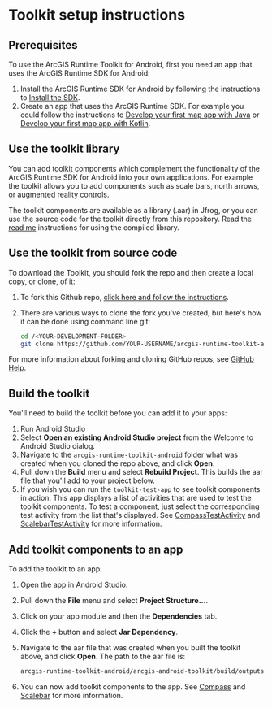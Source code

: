 # Toolkit setup instructions

## Prerequisites

To use the ArcGIS Runtime Toolkit for Android, first you need an app that uses the ArcGIS Runtime SDK for Android:

1. Install the ArcGIS Runtime SDK for Android by following the instructions to [Install the SDK](https://developers.arcgis.com/android/latest/guide/install-and-set-up.htm).
2. Create an app that uses the ArcGIS Runtime SDK. For example you could follow the instructions to [Develop your first map app with Java](https://developers.arcgis.com/android/latest/guide/develop-your-first-map-app.htm) or [Develop your first map app with Kotlin](https://developers.arcgis.com/android/latest/guide/develop-your-first-map-app-with-kotlin.htm).

## Use the toolkit library

You can add toolkit components which complement the functionality of the ArcGIS Runtime SDK for Android into your own applications.  For example the toolkit allows you to add components such as scale bars, north arrows, or augmented reality controls.

The toolkit components are available as a library (.aar) in Jfrog, or you can use the source code for the toolkit directly from this repository.  Read the [read me](https://github.com/Esri/arcgis-runtime-toolkit-android/blob/master/README.md) instructions for using the compiled library.

## Use the toolkit from source code

To download the Toolkit, you should fork the repo and then create a local copy, or clone, of it:

1. To fork this Github repo, [click here and follow the instructions](https://github.com/ArcGIS/arcgis-runtime-toolkit-android/fork).
2. There are various ways to clone the fork you've created, but here's how it can be done using command line git:

    ```sh
    cd /<YOUR-DEVELOPMENT-FOLDER>
    git clone https://github.com/YOUR-USERNAME/arcgis-runtime-toolkit-android.git
    ```

For more information about forking and cloning GitHub repos, see [GitHub Help](https://help.github.com/articles/fork-a-repo/).

## Build the toolkit

You'll need to build the toolkit before you can add it to your apps:

1. Run Android Studio
2. Select **Open an existing Android Studio project** from the Welcome to Android Studio dialog.
3. Navigate to the `arcgis-runtime-toolkit-android` folder what was created when you cloned the repo above, and click **Open**.
4. Pull down the **Build** menu and select **Rebuild Project**. This builds the aar file that you'll add to your project below.
5. If you wish you can run the `toolkit-test-app` to see toolkit components in action. This app displays a list of activities that are used to test the toolkit components. To test a component, just select the corresponding test activity from the list that's displayed. See [CompassTestActivity](./Compass/testing.md) and [ScalebarTestActivity](./Scalebar/testing.md) for more information.

## Add toolkit components to an app

To add the toolkit to an app:

1. Open the app in Android Studio.
2. Pull down the **File** menu and select **Project Structure...**.
3. Click on your app module and then the **Dependencies** tab.
4. Click the **+** button and select **Jar Dependency**.
5. Navigate to the aar file that was created when you built the toolkit above, and click **Open**. The path to the aar file is:

    ```txt
    arcgis-runtime-toolkit-android/arcgis-android-toolkit/build/outputs/aar/arcgis-android-toolkit.aar
    ```

6. You can now add toolkit components to the app. See [Compass](Compass/) and [Scalebar](Scalebar/) for more information.
